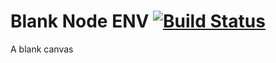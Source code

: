 # Blank Node ENV [![Build Status](https://travis-ci.org/winton/node-template.svg?branch=master)](https://travis-ci.org/winton/node-template)

A blank canvas
